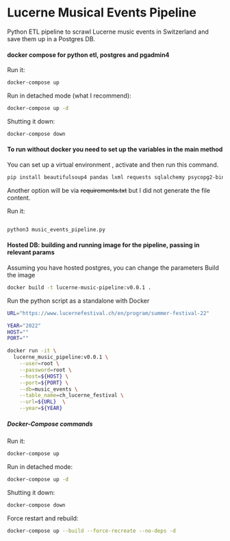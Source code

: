 # Lucerne Musical Events Pipeline

Python ETL pipeline to scrawl Lucerne music events in Switzerland and save them up in a Postgres DB.

#### docker compose for python etl, postgres  and pgadmin4
Run it:

```bash
docker-compose up
```

Run in detached mode (what I recommend):

```bash
docker-compose up -d
```

Shutting it down:

```bash
docker-compose down
```


#### To run without docker you need to set up the variables in the main method

You can set up a virtual environment , activate and then run this command.

```bash
pip install beautifulsoup4 pandas lxml requests sqlalchemy psycopg2-binary
```
Another option will be via ~~requirements.txt~~ but  I did not generate the file content.

Run it:

```bash

python3 music_events_pipeline.py 

```


#### Hosted DB: building and running image for the pipeline, passing in relevant params
Assuming you have hosted postgres, you can change the parameters
Build the image

```bash
docker build -t lucerne-music-pipeline:v0.0.1 .
```

Run the python script as a standalone with Docker

```bash
URL="https://www.lucernefestival.ch/en/program/summer-festival-22"

YEAR="2022"
HOST=""
PORT=""

docker run -it \
  lucerne_music_pipeline:v0.0.1 \
    --user=root \
    --password=root \
    --host=${HOST} \
    --port=${PORT} \
    --db=music_events \
    --table_name=ch_lucerne_festival \
    --url=${URL}  \
    --year=${YEAR}
```


##### Docker-Compose  commands

Run it:

```bash
docker-compose up
```

Run in detached mode:

```bash
docker-compose up -d
```

Shutting it down:

```bash
docker-compose down
```


Force restart  and rebuild:

```bash
docker-compose up --build --force-recreate --no-deps -d
```

